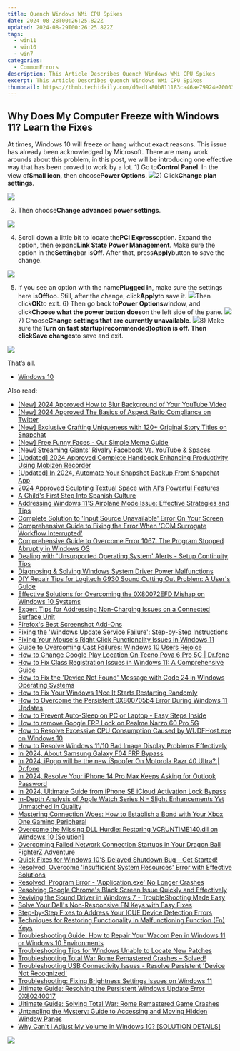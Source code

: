 ```yaml
---
title: Quench Windows WMi CPU Spikes
date: 2024-08-28T00:26:25.822Z
updated: 2024-08-29T00:26:25.822Z
tags:
  - win11
  - win10
  - win7
categories:
  - CommonErrors
description: This Article Describes Quench Windows WMi CPU Spikes
excerpt: This Article Describes Quench Windows WMi CPU Spikes
thumbnail: https://thmb.techidaily.com/d0ad1a80b811183ca46ae79924e7000317315a162e7cdec3aea5493a006f5c51.jpg
---
```


## Why Does My Computer Freeze with Windows 11? Learn the Fixes

At times, Windows 10 will freeze or hang without exact reasons. This issue has already been acknowledged by Microsoft. There are many work arounds about this problem, in this post, we will be introducing one effective way that has been proved to work by a lot. 1) Go to**Control Panel**. In the view of**Small icon**, then choose**Power Options**. ![](https://images.drivereasy.com/wp-content/uploads/2016/10/power-options.jpg)2) Click**Change plan settings**.

![](https://images.drivereasy.com/wp-content/uploads/2016/10/change-plan-settings.jpg)

3) Then choose**Change advanced power settings**.

![](https://images.drivereasy.com/wp-content/uploads/2016/10/change-advanced-power-settings-600x446.jpg)

4) Scroll down a little bit to locate the**PCI Express**option. Expand the option, then expand**Link State Power Management**. Make sure the option in the**Setting**bar is**Off**. After that, press**Apply**button to save the change.

![](https://images.drivereasy.com/wp-content/uploads/2016/10/link-state-power-management.jpg)

5) If you see an option with the name**Plugged in**, make sure the settings here is**Off**too. Still, after the change, click**Apply**to save it. ![](https://images.drivereasy.com/wp-content/uploads/2016/10/off-plugged-in-pci-express.jpg)Then click**OK**to exit. 6) Then go back to**Power Options**window, and click**Choose what the power button does**on the left side of the pane. ![](https://images.drivereasy.com/wp-content/uploads/2016/10/choose-what-the-power-button-does-600x451.jpg)7) Choose**Change settings that are currently unavailable**. ![](https://images.drivereasy.com/wp-content/uploads/2016/10/change-settings-that-are-currently-unavailable.jpg)8) Make sure the**Turn on fast startup(recommended)**option is off. Then click**Save changes**to save and exit.

![](https://images.drivereasy.com/wp-content/uploads/2016/10/img_57fdf5c9b248d-600x450.jpg)

That’s all.

* [Windows 10](https://tools.techidaily.com/drivereasy/download/)

<ins class="adsbygoogle"
     style="display:block"
     data-ad-format="autorelaxed"
     data-ad-client="ca-pub-7571918770474297"
     data-ad-slot="1223367746"></ins>



<ins class="adsbygoogle"
     style="display:block"
     data-ad-client="ca-pub-7571918770474297"
     data-ad-slot="8358498916"
     data-ad-format="auto"
     data-full-width-responsive="true"></ins>

<span class="atpl-alsoreadstyle">Also read:</span>
<div><ul>
<li><a href="https://eaxpv-info.techidaily.com/new-2024-approved-how-to-blur-background-of-your-youtube-video/"><u>[New] 2024 Approved  How to Blur Background of Your YouTube Video</u></a></li>
<li><a href="https://twitter-clips.techidaily.com/new-2024-approved-the-basics-of-aspect-ratio-compliance-on-twitter/"><u>[New] 2024 Approved  The Basics of Aspect Ratio Compliance on Twitter</u></a></li>
<li><a href="https://snapchat-videos.techidaily.com/new-exclusive-crafting-uniqueness-with-120plus-original-story-titles-on-snapchat/"><u>[New] Exclusive  Crafting Uniqueness with 120+ Original Story Titles on Snapchat</u></a></li>
<li><a href="https://some-knowledge.techidaily.com/new-free-funny-faces-our-simple-meme-guide/"><u>[New] Free Funny Faces - Our Simple Meme Guide</u></a></li>
<li><a href="https://youtube-help.techidaily.com/new-streaming-giants-rivalry-facebook-vs-youtube-and-spaces/"><u>[New] Streaming Giants' Rivalry  Facebook Vs. YouTube & Spaces</u></a></li>
<li><a href="https://remote-screen-capture.techidaily.com/updated-2024-approved-complete-handbook-enhancing-productivity-using-mobizen-recorder/"><u>[Updated] 2024 Approved  Complete Handbook  Enhancing Productivity Using Mobizen Recorder</u></a></li>
<li><a href="https://snapchat-videos.techidaily.com/updated-in-2024-automate-your-snapshot-backup-from-snapchat-app/"><u>[Updated] In 2024, Automate Your Snapshot Backup From Snapchat App</u></a></li>
<li><a href="https://some-skills.techidaily.com/2024-approved-sculpting-textual-space-with-ais-powerful-features/"><u>2024 Approved  Sculpting Textual Space with AI's Powerful Features</u></a></li>
<li><a href="https://mondly-stories.techidaily.com/a-childs-first-step-into-spanish-culture/"><u>A Child's First Step Into Spanish Culture</u></a></li>
<li><a href="https://win-howtos.techidaily.com/addressing-windows-11s-airplane-mode-issue-effective-strategies-and-tips/"><u>Addressing Windows 11'S Airplane Mode Issue: Effective Strategies and Tips</u></a></li>
<li><a href="https://win-howtos.techidaily.com/complete-solution-to-input-source-unavailable-error-on-your-screen/"><u>Complete Solution to 'Input Source Unavailable' Error On Your Screen</u></a></li>
<li><a href="https://win-howtos.techidaily.com/comprehensive-guide-to-fixing-the-error-when-com-surrogate-workflow-interrupted/"><u>Comprehensive Guide to Fixing the Error When 'COM Surrogate Workflow Interrupted'</u></a></li>
<li><a href="https://win-howtos.techidaily.com/comprehensive-guide-to-overcome-error-1067-the-program-stopped-abruptly-in-windows-os/"><u>Comprehensive Guide to Overcome Error 1067: The Program Stopped Abruptly in Windows OS</u></a></li>
<li><a href="https://win-howtos.techidaily.com/dealing-with-unsupported-operating-system-alerts-setup-continuity-tips/"><u>Dealing with 'Unsupported Operating System' Alerts - Setup Continuity Tips</u></a></li>
<li><a href="https://win-howtos.techidaily.com/diagnosing-and-solving-windows-system-driver-power-malfunctions/"><u>Diagnosing & Solving Windows System Driver Power Malfunctions</u></a></li>
<li><a href="https://win-howtos.techidaily.com/diy-repair-tips-for-logitech-g930-sound-cutting-out-problem-a-users-guide/"><u>DIY Repair Tips for Logitech G930 Sound Cutting Out Problem: A User's Guide</u></a></li>
<li><a href="https://win-howtos.techidaily.com/effective-solutions-for-overcoming-the-0x80072efd-mishap-on-windows-10-systems/"><u>Effective Solutions for Overcoming the 0X80072EFD Mishap on Windows 10 Systems</u></a></li>
<li><a href="https://win-howtos.techidaily.com/expert-tips-for-addressing-non-charging-issues-on-a-connected-surface-unit/"><u>Expert Tips for Addressing Non-Charging Issues on a Connected Surface Unit</u></a></li>
<li><a href="https://screen-mirroring-recording.techidaily.com/firefoxs-best-screenshot-add-ons/"><u>Firefox's Best Screenshot Add-Ons</u></a></li>
<li><a href="https://win-howtos.techidaily.com/fixing-the-windows-update-service-failure-step-by-step-instructions/"><u>Fixing the 'Windows Update Service Failure': Step-by-Step Instructions</u></a></li>
<li><a href="https://win-howtos.techidaily.com/fixing-your-mouses-right-click-functionality-issues-in-windows-11/"><u>Fixing Your Mouse's Right Click Functionality Issues in Windows 11</u></a></li>
<li><a href="https://win-howtos.techidaily.com/1723206533046-guide-to-overcoming-cast-failures-windows-10-users-rejoice/"><u>Guide to Overcoming Cast Failures: Windows 10 Users Rejoice</u></a></li>
<li><a href="https://fake-location.techidaily.com/how-to-change-google-play-location-on-tecno-pova-6-pro-5g-drfone-by-drfone-virtual-android/"><u>How to Change Google Play Location On Tecno Pova 6 Pro 5G | Dr.fone</u></a></li>
<li><a href="https://win-howtos.techidaily.com/how-to-fix-class-registration-issues-in-windows-11-a-comprehensive-guide/"><u>How to Fix Class Registration Issues in Windows 11: A Comprehensive Guide</u></a></li>
<li><a href="https://win-howtos.techidaily.com/how-to-fix-the-device-not-found-message-with-code-24-in-windows-operating-systems/"><u>How to Fix the 'Device Not Found' Message with Code 24 in Windows Operating Systems</u></a></li>
<li><a href="https://win-howtos.techidaily.com/how-to-fix-your-windows-1nce-it-starts-restarting-randomly/"><u>How to Fix Your Windows 1Nce It Starts Restarting Randomly</u></a></li>
<li><a href="https://win-howtos.techidaily.com/how-to-overcome-the-persistent-0x800705b4-error-during-windows-11-updates/"><u>How to Overcome the Persistent 0X800705b4 Error During Windows 11 Updates</u></a></li>
<li><a href="https://win-howtos.techidaily.com/how-to-prevent-auto-sleep-on-pc-or-laptop-easy-steps-inside/"><u>How to Prevent Auto-Sleep on PC or Laptop - Easy Steps Inside</u></a></li>
<li><a href="https://blog-min.techidaily.com/how-to-remove-google-frp-lock-on-realme-narzo-60-pro-5g-by-drfone-android-unlock-remove-google-frp/"><u>How to remove Google FRP Lock on Realme Narzo 60 Pro 5G</u></a></li>
<li><a href="https://win-howtos.techidaily.com/how-to-resolve-excessive-cpu-consumption-caused-by-wudfhostexe-on-windows-10/"><u>How to Resolve Excessive CPU Consumption Caused by WUDFHost.exe on Windows 10</u></a></li>
<li><a href="https://win-howtos.techidaily.com/how-to-resolve-windows-1110-bad-image-display-problems-effectively/"><u>How to Resolve Windows 11/10 Bad Image Display Problems Effectively</u></a></li>
<li><a href="https://android-frp.techidaily.com/in-2024-about-samsung-galaxy-f04-frp-bypass-by-drfone-android/"><u>In 2024, About Samsung Galaxy F04 FRP Bypass</u></a></li>
<li><a href="https://android-pokemon-go.techidaily.com/in-2024-ipogo-will-be-the-new-ispoofer-on-motorola-razr-40-ultra-drfone-by-drfone-virtual-android/"><u>In 2024, iPogo will be the new iSpoofer On Motorola Razr 40 Ultra? | Dr.fone</u></a></li>
<li><a href="https://ios-unlock.techidaily.com/in-2024-resolve-your-iphone-14-pro-max-keeps-asking-for-outlook-password-by-drfone-ios/"><u>In 2024, Resolve Your iPhone 14 Pro Max Keeps Asking for Outlook Password</u></a></li>
<li><a href="https://activate-lock.techidaily.com/in-2024-ultimate-guide-from-iphone-se-icloud-activation-lock-bypass-by-drfone-ios/"><u>In 2024, Ultimate Guide from iPhone SE iCloud Activation Lock Bypass</u></a></li>
<li><a href="https://buynow-tips.techidaily.com/in-depth-analysis-of-apple-watch-series-n-slight-enhancements-yet-unmatched-in-quality/"><u>In-Depth Analysis of Apple Watch Series N - Slight Enhancements Yet Unmatched in Quality</u></a></li>
<li><a href="https://win-howtos.techidaily.com/mastering-connection-woes-how-to-establish-a-bond-with-your-xbox-one-gaming-peripheral/"><u>Mastering Connection Woes: How to Establish a Bond with Your Xbox One Gaming Peripheral</u></a></li>
<li><a href="https://win-howtos.techidaily.com/overcome-the-missing-dll-hurdle-restoring-vcruntime140dll-on-windows-10-solution/"><u>Overcome the Missing DLL Hurdle: Restoring VCRUNTIME140.dll on Windows 10 [Solution]</u></a></li>
<li><a href="https://win-howtos.techidaily.com/overcoming-failed-network-connection-startups-in-your-dragon-ball-fighterz-adventure/"><u>Overcoming Failed Network Connection Startups in Your Dragon Ball FighterZ Adventure</u></a></li>
<li><a href="https://win-howtos.techidaily.com/1723211025595-quick-fixes-for-windows-10s-delayed-shutdown-bug-get-started/"><u>Quick Fixes for Windows 10'S Delayed Shutdown Bug - Get Started!</u></a></li>
<li><a href="https://win-howtos.techidaily.com/resolved-overcome-insufficient-system-resources-error-with-effective-solutions/"><u>Resolved: Overcome 'Insufficient System Resources' Error with Effective Solutions</u></a></li>
<li><a href="https://win-howtos.techidaily.com/resolved-program-error-applicationexe-no-longer-crashes/"><u>Resolved: Program Error - 'Application.exe' No Longer Crashes</u></a></li>
<li><a href="https://win-howtos.techidaily.com/resolving-google-chromes-black-screen-issue-quickly-and-effectively/"><u>Resolving Google Chrome's Black Screen Issue Quickly and Effectively</u></a></li>
<li><a href="https://win-howtos.techidaily.com/reviving-the-sound-driver-in-windows-7-troubleshooting-made-easy/"><u>Reviving the Sound Driver in Windows 7 - TroubleShooting Made Easy</u></a></li>
<li><a href="https://win-howtos.techidaily.com/solve-your-dells-non-responsive-fn-keys-with-easy-fixes/"><u>Solve Your Dell's Non-Responsive FN Keys with Easy Fixes</u></a></li>
<li><a href="https://win-howtos.techidaily.com/step-by-step-fixes-to-address-your-icue-device-detection-errors/"><u>Step-by-Step Fixes to Address Your ICUE Device Detection Errors</u></a></li>
<li><a href="https://win-howtos.techidaily.com/techniques-for-restoring-functionality-in-malfunctioning-function-fn-keys/"><u>Techniques for Restoring Functionality in Malfunctioning Function (Fn) Keys</u></a></li>
<li><a href="https://win-howtos.techidaily.com/troubleshooting-guide-how-to-repair-your-wacom-pen-in-windows-11-or-windows-10-environments/"><u>Troubleshooting Guide: How to Repair Your Wacom Pen in Windows 11 or Windows 10 Environments</u></a></li>
<li><a href="https://win-howtos.techidaily.com/troubleshooting-tips-for-windows-unable-to-locate-new-patches/"><u>Troubleshooting Tips for Windows Unable to Locate New Patches</u></a></li>
<li><a href="https://win-howtos.techidaily.com/troubleshooting-total-war-rome-remastered-crashes-solved/"><u>Troubleshooting Total War Rome Remastered Crashes – Solved!</u></a></li>
<li><a href="https://win-howtos.techidaily.com/troubleshooting-usb-connectivity-issues-resolve-persistent-device-not-recognized/"><u>Troubleshooting USB Connectivity Issues - Resolve Persistent 'Device Not Recognized'</u></a></li>
<li><a href="https://win-howtos.techidaily.com/troubleshooting-fixing-brightness-settings-issues-on-windows-11/"><u>Troubleshooting: Fixing Brightness Settings Issues on Windows 11</u></a></li>
<li><a href="https://win-howtos.techidaily.com/ultimate-guide-resolving-the-persistent-windows-update-error-0x80240017/"><u>Ultimate Guide: Resolving the Persistent Windows Update Error 0X80240017</u></a></li>
<li><a href="https://win-howtos.techidaily.com/ultimate-guide-solving-total-war-rome-remastered-game-crashes/"><u>Ultimate Guide: Solving Total War: Rome Remastered Game Crashes</u></a></li>
<li><a href="https://win-howtos.techidaily.com/untangling-the-mystery-guide-to-accessing-and-moving-hidden-window-panes/"><u>Untangling the Mystery: Guide to Accessing and Moving Hidden Window Panes</u></a></li>
<li><a href="https://win-howtos.techidaily.com/why-cant-i-adjust-my-volume-in-windows-10-solution-details/"><u>Why Can't I Adjust My Volume in Windows 10? [SOLUTION DETAILS]</u></a></li>
</ul></div>

<!-- affiliate ads begin -->
<a href="https://store.nero.com/order/checkout.php?PRODS=42296985&QTY=1&AFFILIATE=108875&CART=1"><img src="https://secure.avangate.com/images/merchant/9cea886b9f44a3c2df1163730ab64994/products/copy_nero_burning_rom_cart.png" border="0">
</a>
<!-- affiliate ads end -->